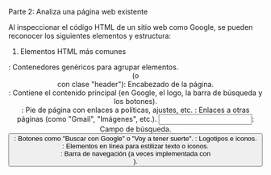 Parte 2: Analiza una página web existente

Al inspeccionar el código HTML de un sitio web como Google, se pueden reconocer los siguientes elementos y estructura:

1. Elementos HTML más comunes
<div>: Contenedores genéricos para agrupar elementos.
<header> (o <div> con clase "header"): Encabezado de la página.
<main>: Contiene el contenido principal (en Google, el logo, la barra de búsqueda y los botones).
<footer>: Pie de página con enlaces a políticas, ajustes, etc.
<a>: Enlaces a otras páginas (como "Gmail", "Imágenes", etc.).
<input>: Campo de búsqueda.
<button>: Botones como "Buscar con Google" o "Voy a tener suerte".
<img>: Logotipos e iconos.
<span>: Elementos en línea para estilizar texto o iconos.
<nav>: Barra de navegación (a veces implementada con <div>).
<script>: Código JavaScript para funcionalidades dinámicas.

2. Estructura de la Página
La página suele estar organizada en bloques como:
Encabezado (<header> o <div class="header">)
Logo y menú de navegación (como "Gmail", "Imágenes").
Botones de inicio de sesión o configuración.
Contenido Principal (<main> o <div class="main">)
Logo central.
Barra de búsqueda (<input>).
Botones de acción (<button>).
Pie de Página (<footer> o <div class="footer">)
Enlaces legales ("Privacidad", "Términos").
Configuración regional o de idioma.
Observaciones adicionales
Muchos sitios modernos usan <div> con clases en lugar de etiquetas semánticas como <header>, <main> o <footer>.
El uso de JavaScript (<script>) es muy común para funcionalidades interactivas.
Las imágenes pueden estar en formato SVG (vectores) para mejor rendimiento.